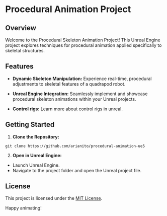 # Procedural Animation Project

## Overview

Welcome to the Procedural Skeleton Animation Project! This Unreal Engine project explores techniques for procedural animation applied specifically to skeletal structures.

## Features

- **Dynamic Skeleton Manipulation:** Experience real-time, procedural adjustments to skeletal features of a quadrapod robot.

- **Unreal Engine Integration:** Seamlessly implement and showcase procedural skeleton animations within your Unreal projects.

- **Control rigs:** Learn more about control rigs in unreal.

## Getting Started

1. **Clone the Repository:**

```
git clone https://github.com/arianito/procedural-animation-ue5
```

2. **Open in Unreal Engine:**
- Launch Unreal Engine.
- Navigate to the project folder and open the Unreal project file.

## License

This project is licensed under the [MIT License](LICENSE).

Happy animating!
